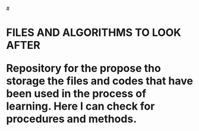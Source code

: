 #<h1>FILES AND ALGORITHMS TO LOOK AFTER
  
Repository for the propose tho storage the files and codes that have been used in the process of learning. Here I can check for procedures and methods.
